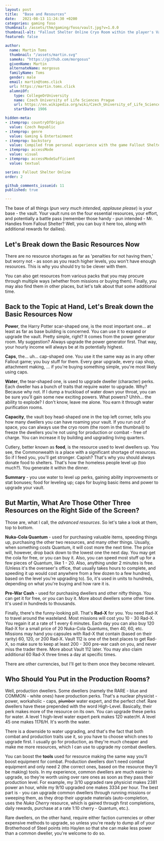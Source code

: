 ```yaml
---
layout: post
title:  "Base and Resources"
date:   2021-08-13 11:24:30 +0200
categories: gaming foso
thumbnail: /assets/thm/gaming/foso/vault.jpg?v=1.0.0
thumbnail-alt: "Fallout Shelter Online Cryo Room within the player's Vault"
featured: false

author:
  name: Martin Toms
  thumbnail: "/assets/martin.svg"
  sameAs: "https://github.com/morgosus"
  givenName: Martin
  alternateName: morgosus
  familyName: Toms
  gender: male
  email: martin@toms.click
  url: https://martin.toms.click
  alumniOf:
    type: CollegeOrUniversity
    name: Czech University of Life Sciences Prague
    url: https://en.wikipedia.org/wiki/Czech_University_of_Life_Sciences_Prague
    startDate: 1906

hidden-meta:
- itemprop: countryOfOrigin
  value: Czech Republic
- itemprop: genre
  value: Gaming & Entertainment
- itemprop: backstory
  value: Compiled from personal experience with the game Fallout Shelter Online
- itemprop: accessMode
  value: visual
- itemprop: accessModeSufficient
  value: textual

series: Fallout Shelter Online
order: 2

github_comments_issueid: 11
published: true

---
```


The base of all things (*pun very much intended, applause please*) is your base - the vault. Your vault runs on the
four essential resources, your effort, and potentially a battle pass (remember those handy - pun intended - Mr. Handies from
Fallout Shelter? Well, you can buy it here too, along with additional rewards for dailies).

## Let's Break down the Basic Resources Now
There are no resource shortages as far as 'penalties for not having them,'
but worry not - as soon as you reach higher levels, you won't have enough resources. This is why you should try to be clever with them.

You can also get resources from various packs that you may procure through multiple ways (whether from missions or buying them). Finally, you may also find them in other places, but let's talk about that some additional time.

## Back to the Topic at Hand, Let's Break down the Basic Resources Now
**Power**, the Harry Potter scar-shaped one, is the most important one... at least as far as base building is concerned.
You can use it to expand or upgrade the vault. Pretty simple, right? It comes from the power generator room. My suggestion? Always upgrade the power generator first. That way, your hourly income will always be at its potentially
highest.

**Caps**, the... uh... cap-shaped one. You use it the same way as in any other Fallout game; you buy stuff for them. Every
gear upgrade, every cap shop, attachment making, ... if you're buying something simple, you're most likely using caps.

**Water**, the tear-shaped one, is used to upgrade dweller (character) perks. Each dweller has a bunch of traits that require water to
upgrade. Why? Because why not. If I dump a truckload of water down your throat, you can be sure you'll gain some new
exciting powers. What powers? Uhhh... the ability to explode? I don't know, leave me alone. You earn it through water purification rooms.

**Capacity**, the vault boy head-shaped one in the top left corner, tells you how many dwellers you can have roaming your vault. If you run out of space, you can always use the cryo room (the room in the thumbnail) to freeze the dwellers you're not using for production or combat - free of charge. You can increase it by building and upgrading living
quarters.

Cutlery, better known as **food**, is the resource used to level dwellers up. You see, the Commonwealth is a place with a significant shortage of resources. So if I feed you, you'll get stronger. Capish? That's why you should always donate food to shelters. That's how the homeless people level up (too much?). You generate it within the dinner.

**Summary** - you use water to level up perks, gaining ability improvements or stat bonuses; food for leveling up; caps
for buying basic items and power to upgrade your vault.

## But Martin, What Are Those Other Three Resources on the Right Side of the Screen?
Those are, what I call, the *advanced resources*. So let's take a look at them, top to bottom.

**Nuka-Cola Quantum** - used for purchasing valuable items, speeding things up, purchasing the other two resources,
and many other things. Usually, when something costs Quantum, it will cost more the next time. The price will, however, drop back down to the lowest one the next day. You may get the cola for free, or you can buy it. Also, you can speed most stuff up for a few pieces of Quantum, like 1 - 20. Also, anything under 2 minutes is free. (Unless it's the overseer's office,
that usually takes hours to complete, and speeding it up would cost anywhere from a few dozen to a few hundred, based on the level you're upgrading to). So, it's used in units to hundreds, depending on what you're buying and how rare it is.

**Pre-War Cash** - used for purchasing dwellers and other nifty things. You can get it for free, or you can buy it. More about dwellers some other time. It's used in hundreds to thousands.

Finally, there's the funny-looking pill. That's **Rad-X** for you. You need Rad-X to travel around the wasteland. Most missions will cost you 10 - 30 Rad-X. You regain it at a rate of 1 every 6 minutes. Each day you can also buy 120 Rad-X for a small price of 20 Nuka-Cola Quantums, then 40, 60, etc. Missions may hand you capsules with Rad-X that contain
(based on their rarity) 60, 120, or 200 Rad-X. Vault 112 is one of the best places to get Rad-X, so make sure to keep at least 200 - 300 pre-war cash on you, and never miss the trader there. More about Vault 112 later. You may also claim additional 60 Rad-X three times a day at specific times.

There are other currencies, but I'll get to them once they become relevant.

## Who Should You Put in the Production Rooms?

Well, production dwellers. Some dwellers (namely the RARE - blue and COMMON - white ones) have production perks. That's a nuclear physicist - power, workaholic - caps, ~~plumber~~ water expert, and the perfect chef. Rare dwellers have these prepended with the word High-Level. Basically, their perk makes more of the resource on its own. You can upgrade these perks for water. A level 1 high-level water expert perk makes 120 water/H. A level 45 one makes 1176/H. It's worth the water.

There is a downside to water upgrading, and that's the fact that both combat and production traits use it, so you have to choose which ones to upgrade first. I usually go for production, as they're much cheaper and make me more resources,
which I can use to upgrade my combat dwellers.

You can boost the **tools** used for resource making the same way you'll boost equipment for combat. Production dwellers don't need combat equipment and only need 2 (the correct ones, based on the resource they'll be making) tools. In my experience, common dwellers are much easier to upgrade, so they're worth using over rare ones as soon as they pass their production level. For example, my 3/10 upgraded rare physicist makes 2381 power an hour, while my 9/10 upgraded one makes 3334 per hour. The best part is - you can upgrade common dwellers through running missions or sweeping them, as they drop their upgrade materials (auto-completion, uses the *Nuka Cherry* resource, which is gained through first completions, daily
rewards, purchase at a rate 1:10 cherry - Quantum, etc.).

Rare dwellers, on the other hand, require either faction currencies or other expensive methods to upgrade, so unless
you're ready to dump all of your Brotherhood of Steel points into Haylen so that she can make less power than a common
dweller, you're welcome to do so.
